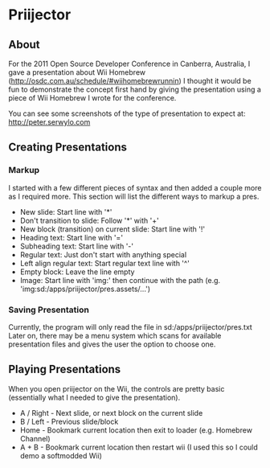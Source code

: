 Priijector
==========

About
-----

For the 2011 Open Source Developer Conference in Canberra, Australia, I gave a
presentation about Wii Homebrew (http://osdc.com.au/schedule/#wiihomebrewrunnin)
I thought it would be fun to demonstrate the concept first hand by giving the
presentation using a piece of Wii Homebrew I wrote for the conference.

You can see some screenshots of the type of presentation to expect at:
 http://peter.serwylo.com


Creating Presentations
----------------------

### Markup

I started with a few different pieces of syntax and then added a couple more as
I required more. This section will list the different ways to markup a pres.

* New slide: Start line with '*'
* Don't transition to slide: Follow '*' with '+'
* New block (transition) on current slide: Start line with '!'
* Heading text: Start line with '='
* Subheading text: Start line with '-'
* Regular text: Just don't start with anything special
* Left align regular text: Start regular text line with '^'
* Empty block: Leave the line empty
* Image: Start line with 'img:' then continue with the path (e.g. 'img:sd:/apps/priijector/pres.assets/...')

### Saving Presentation

Currently, the program will only read the file in sd:/apps/priijector/pres.txt
Later on, there may be a menu system which scans for available presentation 
files and gives the user the option to choose one.


Playing Presentations
---------------------

When you open priijector on the Wii, the controls are pretty basic (essentially 
what I needed to give the presentation).

* A / Right - Next slide, or next block on the current slide
* B / Left - Previous slide/block
* Home - Bookmark current location then exit to loader (e.g. Homebrew Channel)
* A + B - Bookmark current location then restart wii (I used this so I could demo a softmodded Wii)
